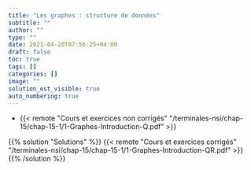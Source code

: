 ```yaml
---
title: "Les graphes : structure de données"
subtitle: ""
author: ""
type: ""
date: 2021-04-20T07:56:25+04:00
draft: false
toc: true
tags: []
categories: []
image: ""
solution_est_visible: true
auto_numbering: true
---
```


- {{< remote "Cours et exercices non corrigés" "/terminales-nsi/chap-15/chap-15-1/1-Graphes-Introduction-Q.pdf" >}}

{{% solution "Solutions" %}}
{{< remote "Cours et exercices corrigés" "/terminales-nsi/chap-15/chap-15-1/1-Graphes-Introduction-QR.pdf" >}}
{{% /solution %}}

<!--
## Un peu d'histoire : Les Ponts de Königsberg

La ville de Königsberg (aujourd'hui Kaliningrad en Russie) est construite autour de deux îles situées sur le Pregel et reliées entre elles par un pont. Six autres ponts relient les rives de la rivière à l'une ou l'autre des deux îles.

<img src="/terminales-nsi/chap-15/chap-15-1/im1.png" alt="" width="50%" />

1. Existe-t-il une promenade dans les rues de Königsberg permettant, à partir d'un point de départ au choix, de *passer une et une seule fois par chaque pont*, et de *revenir à son point de départ*, étant entendu qu'on ne peut traverser le Pregel qu'en passant sur les ponts ?

{{% solution "Réponse" %}}

Non. Si une telle promenade existait, chaque quartier devrait être relié à un nombre pair de ponts : un premier pour arriver dans le quartier, un second pour quitter le quartier.

{{% /solution %}}

2. Existe-t-il une promenade dans les rues de Königsberg permettant, à partir d'un point de départ au choix, de *passer une et une seule fois par chaque pont* ?

{{% solution "Réponse" %}}

Non. Si une telle promenade existait, les quartiers, à l'exception des quartiers de départ et d'arrivée, devraient être reliés à un nombre pair de ponts : un premier pour arriver dans le quartier, un second pour quitter le quartier.

{{% /solution %}}

#### Comment Euler a-t-il résolu le problème en 1735 ?

Il a représenté les quartiers par des nœuds et les ponts par des arêtes et cherché si un parcours passant par toutes les arêtes une et une seule fois existait.

<img src="/terminales-nsi/chap-15/chap-15-1/im2.png" alt="" width="50%" />

## Graphes

Un **graphe** est un objet abstrait composé d'**éléments** — les *sommets* — qui modélisent des objets de la vie réelle et de **relations entre ces éléments** — les *arêtes* (graphes non orientés) ou les *arcs* (graphes orientés).

Un graphe permet de représenter des liens d'amitié entre des personnes, des lignes aériennes entre des villes, des câbles entre des ordinateurs et des routeurs, des références entre des pages web, etc. Ce concept est utilisé dans l'industrie (informatique, recherche opérationnelle, etc) mais aussi dans la recherche (étude de réseaux sociaux, biologie, mathématiques, etc.)

Un graphe peut être :

- **orienté** ou **non orienté** ;
- **pondéré** ou **non pondéré**.

----

#### Exemples supplémentaires de graphes

- **Graphe du flot de contrôle d'un programme**  
Les sommets sont les instructions ou les tests, les flèches indiquent les enchaînements possibles entre ceux-ci.

<img src="/terminales-nsi/chap-15/chap-15-1/im3.png" alt="" width="50%" />

3. Le graphe associé à ce flot de contrôle est-il orienté ou non orienté ?
{{% solution "Réponse" %}}

Le graphe est orienté.

{{% /solution %}}

- **Organisation de tâches qui doivent être exécutées séquentiellement**  
Les sommets sont les tâches, des relations existent entre les tâches terminées et celles qui les suivent.
<img src="/terminales-nsi/chap-15/chap-15-1/im4.png" alt="" width="80%" />

> Préparation d'un curry d'agneau.

4. Pourquoi une structure de **file** ne peut-elle convenir ici ?
{{% solution "Réponse" %}}

Certaines tâches doivent être réalisées en parallèle.

{{% /solution %}}

## Graphes non orientés

### Définitions

{{% note tip %}}

#### Graphe non orienté

Un graphe non orienté $G$ est défini par un couple $G = (V, E)$, où $V$ est un **ensemble de sommets** et $E$ un **ensemble d'arêtes**.

{{% /note %}}

<img src="/terminales-nsi/chap-15/chap-15-1/im5.svg" alt="" width="50%" />

5. Pour le graphe ci-dessus, donner l'ensemble $V$ des nœuds, puis l'ensemble $E$ des arêtes.
{{% solution "Réponse" %}}

- Ensemble des nœuds : $V = \lbrace a, b, c, d, e \rbrace$ ;
- Ensemble des arêtes : $E = \lbrace \lbrace a, b \rbrace, \lbrace a, c \rbrace, \lbrace b, d \rbrace, \lbrace c, d \rbrace, \lbrace c, e \rbrace, \lbrace b, e \rbrace, \lbrace d, e \rbrace \rbrace$.

{{% /solution %}}

6. Soit le graphe $G = (V, E)$ tel que $V = \lbrace a, b, c, d, e, f \rbrace$ et $E = \lbrace \lbrace a, b \rbrace, \lbrace c, d \rbrace, \lbrace c, e \rbrace, \lbrace a, c \rbrace, \lbrace b, d \rbrace, \lbrace f, d \rbrace \rbrace$.  
Représenter $G$.

{{% solution "Réponse" %}}

<img src="/terminales-nsi/chap-15/chap-15-1/im6.svg" alt="" width="50%" />

{{% /solution %}}

{{% note tip %}}

Soit $G = (V, E)$ un graphe non orienté.

- Une **boucle** est une arête $\lbrace u, u \rbrace$ avec $u \in V$ ;
- Une arête $e = \lbrace u, v \rbrace$ est **multiple** s'il existe au moins deux arêtes $\lbrace u, v \rbrace$ dans $E$.

{{% /note %}}

<img src="/terminales-nsi/chap-15/chap-15-1/im7.svg" alt="" width="40%" />

{{% note tip %}}

#### Graphe orienté simple

Un graphe non orienté simple $G$ est un graphe sans boucle ni arête multiple.

{{% /note %}}

*Dans ce cours, on suppose a priori que tous les graphes non orientés sont simples.*

### Vocabulaire

{{% note tip %}}

- Tous les **sommets voisins** $v\_{i}$ d'un sommet $u$, c'est à dire liés à $u$ par la formation d'une arête, $\lbrace u, v\_{i} \rbrace$ constituent l'**ensemble des sommets adjacents** à $u$.

- On appelle **degré d'un sommet** le nombre de sommets adjacents à ce sommet.  
Le degré d'un sommet est le *cardinal de l'ensemble des sommets voisins.*

{{% /note %}}

7. Indiquer l'ensemble des sommets adjacents au sommet `d` du graphe ci-dessous, ainsi que son degré.
<img src="/terminales-nsi/chap-15/chap-15-1/im5.svg" alt="" width="50%" />

{{% solution "Réponse" %}}

- Ensemble des sommets adjacents à `d` : $\lbrace c,b,e  \rbrace$ ;
- Degré de `d` : $d=3$.

{{% /solution %}}

8. Même question pour le sommet `a` du graphe.
{{% solution "Réponse" %}}

- Ensemble des sommets adjacents à `a` : $\lbrace c,b  \rbrace$ ;
- Degré de `d` : $d=2$.

{{% /solution %}}

9. Pour le graphe ci-dessous indiquer l'ensemble des sommets adjacents au sommet `e` et son degré.  
<img src="/terminales-nsi/chap-15/chap-15-1/im8.svg" alt="" width="50%" />

{{% solution "Réponse" %}}

- Ensemble des sommets adjacents à `e` : $\lbrace c  \rbrace$ ;
- Degré de `d` : $d=1$.

{{% /solution %}}

{{% note normal %}}

Pour tout graphe $G = (V,E)$ non orienté la somme des degrés de tous les sommets est égale à deux fois le nombre d'arrêtes.

{{% /note %}}

{{% note tip %}}

#### Chaîne

Une chaîne (walk) est une séquence de sommets et d'arêtes $v = v\_{1} e\_{1} v\_{2} e\_{2} \ldots v\_{n} e\_{n} v\_{n + 1}$ avec $v\_{i} \in V$ pour $i \in \lbrace 1, \ldots, n + 1 \rbrace$ et $e\_{i} = \lbrace v\_{i}, v\_{i + 1} \rbrace \in E$ pour $i \in 1, \ldots, n$.

{{% /note %}}

-->
